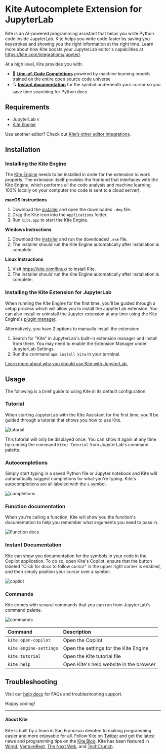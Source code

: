 # Kite Autocomplete Extension for JupyterLab

Kite is an AI-powered programming assistant that helps you write Python code inside JupyterLab. Kite helps you write code faster by saving you keystrokes and showing you the right information at the right time. Learn more about how Kite boosts your JupyterLab editor's capabilities at https://kite.com/integrations/jupyter/. 

At a high level, Kite provides you with:
* 🧠 __[Line-of-Code Completions](https://kite.com/blog/product/launching-line-of-code-completions-going-cloudless-and-17-million-in-funding/)__ powered by machine learning models trained on the entire open source code universe
* 🔍 __[Instant documentation](https://kite.com/copilot/)__ for the symbol underneath your cursor so you save time searching for Python docs


## Requirements

* JupyterLab v
* [Kite Engine](https://kite.com/)

Use another editor? Check out [Kite’s other editor integrations](https://kite.com/integrations/).

## Installation

### Installing the Kite Engine

The [Kite Engine](https://kite.com/) needs to be installed in order for the extension to work properly. The extension itself provides the frontend that interfaces with the Kite Engine, which performs all the code analysis and machine learning 100% locally on your computer (no code is sent to a cloud server).

__macOS Instructions__
1. Download the [installer](https://kite.com/download) and open the downloaded `.dmg` file.
2. Drag the Kite icon into the `Applications` folder.
3. Run `Kite.app` to start the Kite Engine.

__Windows Instructions__
1. Download the [installer](https://kite.com/download) and run the downloaded `.exe` file.
2. The installer should run the Kite Engine automatically after installation is complete.

__Linux Instructions__
1. Visit https://kite.com/linux/ to install Kite.
2. The installer should run the Kite Engine automatically after installation is complete.


### Installing the Kite Extension for JupyterLab

When running the Kite Engine for the first time, you'll be guided through a setup process which will allow you to install the JupyterLab extension. You can also install or uninstall the Jupyter extension at any time using the Kite Engine's [plugin manager](https://help.kite.com/article/62-managing-editor-plugins).

Alternatively, you have 2 options to manually install the extension:
1. Search for "Kite" in JupyterLab's built-in extension manager and install from there. You may need to enable the Extension Manager under JupyterLab Settings.
2. Run the command `apm install kite` in your terminal.

[Learn more about why you should use Kite with JupyterLab.](https://kite.com/integrations/jupyter/)


## Usage

The following is a brief guide to using Kite in its default configuration.

### Tutorial

When starting JupyterLab with the Kite Assistant for the first time, you'll be guided through a tutorial that shows you how to use Kite.

![tutorial](https://github.com/kiteco/atom-plugin/blob/master/docs/images/tutorial.png?raw=true)

This tutorial will only be displayed once. You can show it again at any time by running the command `Kite: Tutorial` from JupyterLab's command palette.

### Autocompletions

Simply start typing in a saved Python file or Jupyter notebook and Kite will automatically suggest completions for what you're typing. Kite's autocompletions are all labeled with the `⟠` symbol.

![completions](https://github.com/kiteco/atom-plugin/blob/master/docs/images/completions.png?raw=true)


### Function documentation

When you're calling a function, Kite will show you the function's documentation to help you remember what arguments you need to pass in.

![Function docs](https://www.dropbox.com/s/d4sxqf0i3ymhxrk/function_docs.png?raw=1)


### Instant Documentation

Kite can show you documentation for the symbols in your code in the Copilot application. To do so, open Kite's Copilot, ensure that the button labeled "Click for docs to follow cursor" in the upper right corner is enabled, and then simply position your cursor over a symbol.

![copilot](https://github.com/kiteco/atom-plugin/blob/master/docs/images/copilot.png?raw=true)


### Commands

Kite comes with sevaral commands that you can run from JupyterLab's command palette.

![commands](https://github.com/kiteco/atom-plugin/blob/master/docs/images/commands.png?raw=true)

|Command|Description|
|:---|:---|
|`kite:open-copilot`|Open the Copilot|
|`kite:engine-settings`|Open the settings for the Kite Engine|
|`kite:tutorial`|Open the Kite tutorial file|
|`kite:help`|Open Kite's help website in the browser|


## Troubleshooting

Visit our [help docs](https://help.kite.com) for FAQs and troubleshooting support.

Happy coding!


---

#### About Kite 

Kite is built by a team in San Francisco devoted to making programming easier and more enjoyable for all. Follow Kite on
[Twitter](https://twitter.com/kitehq) and get the latest news and programming tips on the
[Kite Blog](https://kite.com/blog).
Kite has been featured in [Wired](https://www.wired.com/2016/04/kites-coding-asssitant-spots-errors-finds-better-open-source/), 
[VentureBeat](https://venturebeat.com/2019/01/28/kite-raises-17-million-for-its-ai-powered-developer-environment/), 
[The Next Web](https://thenextweb.com/dd/2016/04/14/kite-plugin/), and 
[TechCrunch](https://techcrunch.com/2019/01/28/kite-raises-17m-for-its-ai-driven-code-completion-tool/). 
